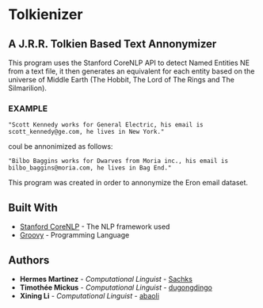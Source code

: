 # Tolkienizer
## A J.R.R. Tolkien Based Text Annonymizer
This program uses the Stanford CoreNLP API to detect Named Entities NE from a text file, it then generates an equivalent for each entity based on the universe of Middle Earth (The Hobbit, The Lord of The Rings and The Silmarilion).

### EXAMPLE

```
"Scott Kennedy works for General Electric, his email is scott_kennedy@ge.com, he lives in New York."
```
coul be annonimized as follows:
```
"Bilbo Baggins works for Dwarves from Moria inc., his email is bilbo_baggins@moria.com, he lives in Bag End."
```

This program was created in order to annonymize the Eron email dataset.

## Built With

* [Stanford CoreNLP](https://stanfordnlp.github.io/CoreNLP/) - The NLP framework used
* [Groovy](https://groovy-lang.org/) - Programming Language


## Authors

* **Hermes Martinez** - *Computational Linguist* - [Sachks](https://github.com/Sachks)
* **Timothée Mickus** - *Computational Linguist* - [dugongdingo](https://github.com/dugongdingo)
* **Xining Li** - *Computational Linguist* - [abaoli](https://github.com/abaoli)
